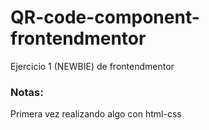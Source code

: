 # QR-code-component-frontendmentor

Ejercicio 1 (NEWBIE) de frontendmentor

### Notas:

Primera vez realizando algo con html-css
